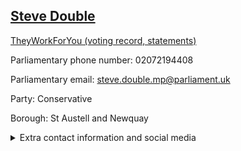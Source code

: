 ## <a href="https://members.parliament.uk/member/4452/contact">Steve Double</a>

<a href="https://www.theyworkforyou.com/mp/25410/steve_double/st_austell_and_newquay">TheyWorkForYou (voting record, statements)</a> 

Parliamentary phone number: 02072194408 

Parliamentary email: steve.double.mp@parliament.uk 

Party: Conservative 

Borough: St Austell and Newquay 

<details><summary>Extra contact information and social media</summary> 
<li>Website: http://www.stevedouble.org.uk/</li>
<li>Twitter: https://twitter.com/stevedouble</li>
<li>Constituency office phone number:</li>
<li>Constituency office email:</li>
<li>Facebook:</li>
<li>Instagram:</li>
<li>Youtube:</li>
<li>Linkedin:</li>
<li>Government department phone number:</li>
<li>Government department email:</li>
<li>Threads:</li>
<li>Party office phone number:</li>
<li>Party office email:</li>
<li>Tiktok:</li>
</details>